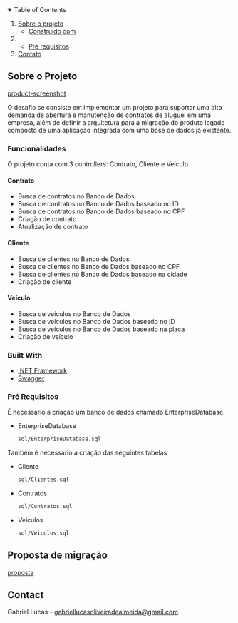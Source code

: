 
<!-- TABLE OF CONTENTS -->
<details open="open">
  <summary>Table of Contents</summary>
  <ol>
    <li>
      <a href="#about-the-project">Sobre o projeto</a>
      <ul>
        <li><a href="#built-with">Construído com</a></li>
      </ul>
    </li>
    <li>
      <ul>
        <li><a href="#prerequisites">Pré requisitos</a></li>
      </ul>
    </li>
    <li><a href="#contact">Contato</a></li>
  </ol>
</details>

<!-- ABOUT THE PROJECT -->
## Sobre o Projeto

[product-screenshot]

O desafio se consiste em implementar um projeto para suportar uma alta demanda de abertura e manutenção de contratos de aluguel em uma empresa, além de definir a arquitetura para a migração do produto legado composto de uma aplicação integrada com uma base de dados já existente.

### Funcionalidades

O projeto conta com 3 controllers: Contrato, Cliente e Veículo

#### Contrato

* Busca de contratos no Banco de Dados
* Busca de contratos no Banco de Dados baseado no ID
* Busca de contratos no Banco de Dados baseado no CPF
* Criação de contrato
* Atualização de contrato

#### Cliente

* Busca de clientes no Banco de Dados
* Busca de clientes no Banco de Dados baseado no CPF
* Busca de clientes no Banco de Dados baseado na cidade
* Criação de cliente

#### Veículo

* Busca de veículos no Banco de Dados
* Busca de veículos no Banco de Dados baseado no ID
* Busca de veículos no Banco de Dados baseado na placa
* Criação de veículo

### Built With

* [.NET Framework](https://dotnet.microsoft.com/download/dotnet-framework/net472)
* [Swagger](https://swagger.io)


### Pré Requisitos

É necessário a criação um banco de dados chamado EnterpriseDatabase.
* EnterpriseDatabase
  ```sh
  sql/EnterpriseDatabase.sql
  ```

Também é necessário a criação das seguintes tabelas

* Cliente
  ```sh
  sql/Clientes.sql
  ```	

* Contratos
  ```sh
  sql/Contratos.sql
  ```	

* Veiculos
  ```sh
  sql/Veiculos.sql
  ```	

## Proposta de migração
[proposta]

<!-- CONTACT -->
## Contact

Gabriel Lucas - gabriellucasoliveiradealmeida@gmail.com

<!-- MARKDOWN LINKS & IMAGES -->
[product-screenshot]: images/screenshot.png
[proposta]: images/proposta.png
